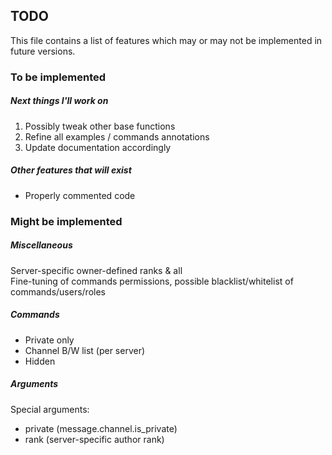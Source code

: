 ## TODO

This file contains a list of features
which may or may not be implemented in future versions.

### To be implemented

##### Next things I'll work on

1. Possibly tweak other base functions
0. Refine all examples / commands annotations
3. Update documentation accordingly

##### Other features that *will* exist

- Properly commented code

### Might be implemented

##### Miscellaneous

Server-specific owner-defined ranks & all  
Fine-tuning of commands permissions, possible
blacklist/whitelist of commands/users/roles

##### Commands

- Private only
- Channel B/W list (per server)
- Hidden

##### Arguments
  
Special arguments:
- private (message.channel.is_private)
- rank (server-specific author rank)
